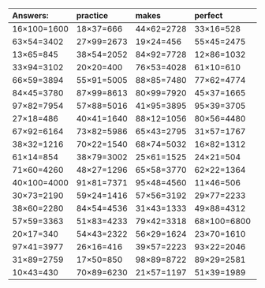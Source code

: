| Answers: | practice | makes | perfect | ! |
| :--- | :--- | :--- | :--- | :--- |
| 16×100=1600 | 18×37=666 | 44×62=2728 | 33×16=528 | 42×27=1134 | 
| 63×54=3402 | 27×99=2673 | 19×24=456 | 55×45=2475 | 26×73=1898 | 
| 13×65=845 | 38×54=2052 | 84×92=7728 | 12×86=1032 | 42×41=1722 | 
| 33×94=3102 | 20×20=400 | 76×53=4028 | 61×10=610 | 75×66=4950 | 
| 66×59=3894 | 55×91=5005 | 88×85=7480 | 77×62=4774 | 41×47=1927 | 
| 84×45=3780 | 87×99=8613 | 80×99=7920 | 45×37=1665 | 73×39=2847 | 
| 97×82=7954 | 57×88=5016 | 41×95=3895 | 95×39=3705 | 20×78=1560 | 
| 27×18=486 | 40×41=1640 | 88×12=1056 | 80×56=4480 | 14×27=378 | 
| 67×92=6164 | 73×82=5986 | 65×43=2795 | 31×57=1767 | 21×31=651 | 
| 38×32=1216 | 70×22=1540 | 68×74=5032 | 16×82=1312 | 46×36=1656 | 
| 61×14=854 | 38×79=3002 | 25×61=1525 | 24×21=504 | 68×14=952 | 
| 71×60=4260 | 48×27=1296 | 65×58=3770 | 62×22=1364 | 57×46=2622 | 
| 40×100=4000 | 91×81=7371 | 95×48=4560 | 11×46=506 | 38×11=418 | 
| 30×73=2190 | 59×24=1416 | 57×56=3192 | 29×77=2233 | 66×83=5478 | 
| 38×60=2280 | 84×54=4536 | 31×43=1333 | 49×88=4312 | 70×15=1050 | 
| 57×59=3363 | 51×83=4233 | 79×42=3318 | 68×100=6800 | 96×96=9216 | 
| 20×17=340 | 54×43=2322 | 56×29=1624 | 23×70=1610 | 42×16=672 | 
| 97×41=3977 | 26×16=416 | 39×57=2223 | 93×22=2046 | 39×35=1365 | 
| 31×89=2759 | 17×50=850 | 98×89=8722 | 89×29=2581 | 85×92=7820 | 
| 10×43=430 | 70×89=6230 | 21×57=1197 | 51×39=1989 | 21×88=1848 | 
